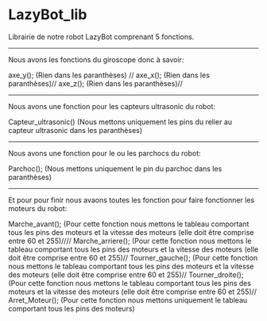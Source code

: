 # LazyBot_lib
Librairie de notre robot LazyBot comprenant 5 fonctions.

_________________________________________________________________________________________________________________________________________________________________________

Nous avons les fonctions du giroscope donc à savoir: 

axe_y(); (Rien dans les paranthèses) //
axe_x(); (Rien dans les paranthèses)//
axe_z(); (Rien dans les paranthèses)//

_________________________________________________________________________________________________________________________________________________________________________

Nous avons une fonction pour les capteurs ultrasonic du robot:

Capteur_ultrasonic() (Nous mettons uniquement les pins du relier au capteur ultrasonic dans les paranthèses)

_________________________________________________________________________________________________________________________________________________________________________

Nous avons une fonction pour le ou les parchocs du robot:

Parchoc(); (Nous mettons uniquement le pin du parchoc dans les paranthèses)
_________________________________________________________________________________________________________________________________________________________________________

Et pour pour finir nous avaons toutes les fonction pour faire fonctionner les moteurs du robot:

Marche_avant(); (Pour cette fonction nous mettons le tableau comportant tous les pins des moteurs et la vitesse des moteurs (elle doit être comprise entre 60 et 255)////
Marche_arriere(); (Pour cette fonction nous mettons le tableau comportant tous les pins des moteurs et la vitesse des moteurs (elle doit être comprise entre 60 et 255)//
Tourner_gauche(); (Pour cette fonction nous mettons le tableau comportant tous les pins des moteurs et la vitesse des moteurs (elle doit être comprise entre 60 et 255)//
Tourner_droite(); (Pour cette fonction nous mettons le tableau comportant tous les pins des moteurs et la vitesse des moteurs (elle doit être comprise entre 60 et 255)//
Arret_Moteur();  (Pour cette fonction nous mettons uniquement le tableau comportant tous les pins des moteurs)

